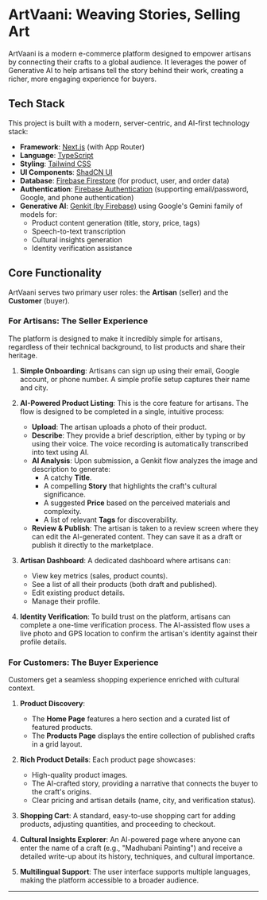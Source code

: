 # ArtVaani: Weaving Stories, Selling Art

ArtVaani is a modern e-commerce platform designed to empower artisans by connecting their crafts to a global audience. It leverages the power of Generative AI to help artisans tell the story behind their work, creating a richer, more engaging experience for buyers.

## Tech Stack

This project is built with a modern, server-centric, and AI-first technology stack:

- **Framework**: [Next.js](https://nextjs.org/) (with App Router)
- **Language**: [TypeScript](https://www.typescriptlang.org/)
- **Styling**: [Tailwind CSS](https://tailwindcss.com/)
- **UI Components**: [ShadCN UI](https://ui.shadcn.com/)
- **Database**: [Firebase Firestore](https://firebase.google.com/docs/firestore) (for product, user, and order data)
- **Authentication**: [Firebase Authentication](https://firebase.google.com/docs/auth) (supporting email/password, Google, and phone authentication)
- **Generative AI**: [Genkit (by Firebase)](https://firebase.google.com/docs/genkit) using Google's Gemini family of models for:
  - Product content generation (title, story, price, tags)
  - Speech-to-text transcription
  - Cultural insights generation
  - Identity verification assistance

## Core Functionality

ArtVaani serves two primary user roles: the **Artisan** (seller) and the **Customer** (buyer).

### For Artisans: The Seller Experience

The platform is designed to make it incredibly simple for artisans, regardless of their technical background, to list products and share their heritage.

1.  **Simple Onboarding**: Artisans can sign up using their email, Google account, or phone number. A simple profile setup captures their name and city.

2.  **AI-Powered Product Listing**: This is the core feature for artisans. The flow is designed to be completed in a single, intuitive process:
    - **Upload**: The artisan uploads a photo of their product.
    - **Describe**: They provide a brief description, either by typing or by using their voice. The voice recording is automatically transcribed into text using AI.
    - **AI Analysis**: Upon submission, a Genkit flow analyzes the image and description to generate:
      - A catchy **Title**.
      - A compelling **Story** that highlights the craft's cultural significance.
      - A suggested **Price** based on the perceived materials and complexity.
      - A list of relevant **Tags** for discoverability.
    - **Review & Publish**: The artisan is taken to a review screen where they can edit the AI-generated content. They can save it as a draft or publish it directly to the marketplace.

3.  **Artisan Dashboard**: A dedicated dashboard where artisans can:
    - View key metrics (sales, product counts).
    - See a list of all their products (both draft and published).
    - Edit existing product details.
    - Manage their profile.

4.  **Identity Verification**: To build trust on the platform, artisans can complete a one-time verification process. The AI-assisted flow uses a live photo and GPS location to confirm the artisan's identity against their profile details.

### For Customers: The Buyer Experience

Customers get a seamless shopping experience enriched with cultural context.

1.  **Product Discovery**:
    - The **Home Page** features a hero section and a curated list of featured products.
    - The **Products Page** displays the entire collection of published crafts in a grid layout.

2.  **Rich Product Details**: Each product page showcases:
    - High-quality product images.
    - The AI-crafted story, providing a narrative that connects the buyer to the craft's origins.
    - Clear pricing and artisan details (name, city, and verification status).

3.  **Shopping Cart**: A standard, easy-to-use shopping cart for adding products, adjusting quantities, and proceeding to checkout.

4.  **Cultural Insights Explorer**: An AI-powered page where anyone can enter the name of a craft (e.g., "Madhubani Painting") and receive a detailed write-up about its history, techniques, and cultural importance.

5.  **Multilingual Support**: The user interface supports multiple languages, making the platform accessible to a broader audience.

---

